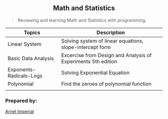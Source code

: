 <h2 align=center>Math and Statistics</h2> 

> Reviewing and learning Math and Statistics with programming.



| Topics                      | Description                                                    |
|-----------------------------|----------------------------------------------------------------|
| Linear System               | Solving system of linear equations, slope-intercept form       |                                 
| Basic Data Analysis         | Excercise from Design and Analysis of Experiments 5th edition  |
| Exponents-Radicals-Logs     | Solving Exponential Equation                                   |
| Polynomial                  | Find the zeroes of polynomial function                         |
|                             |                                                                |




### Prepared by:
[Arnel Imperial](https://arnelimperial.bitbucket.io)

